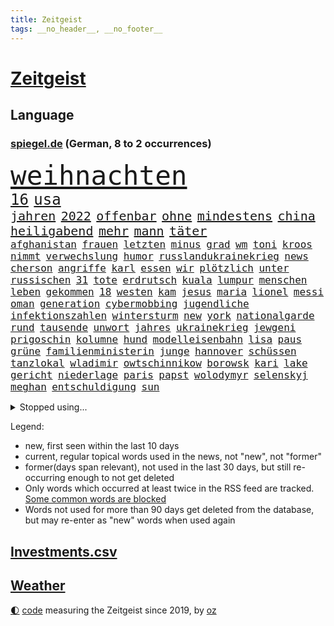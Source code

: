 ```yaml
---
title: Zeitgeist
tags: __no_header__, __no_footer__
---
```


# [Zeitgeist](https://oliz.io/zeitgeist/)

## Language

<h3><a href="https://www.spiegel.de" target="_blank">spiegel.de</a> (German, 8 to 2 occurrences)</h3>
<p style="font-family:monospace">
<span style="font-size:32pt"><a href="news_links.html#weihnachten" class="current">weihnachten</a></span>
<br>
<span style="font-size:18pt"><a href="news_links.html#16" class="current">16</a></span>
<span style="font-size:18pt"><a href="news_links.html#usa" class="current">usa</a></span>
<br>
<span style="font-size:15pt"><a href="news_links.html#jahren" class="current">jahren</a></span>
<span style="font-size:15pt"><a href="news_links.html#2022" class="current">2022</a></span>
<span style="font-size:15pt"><a href="news_links.html#offenbar" class="current">offenbar</a></span>
<span style="font-size:15pt"><a href="news_links.html#ohne" class="current">ohne</a></span>
<span style="font-size:15pt"><a href="news_links.html#mindestens" class="current">mindestens</a></span>
<span style="font-size:15pt"><a href="news_links.html#china" class="current">china</a></span>
<span style="font-size:15pt"><a href="news_links.html#heiligabend" class="current">heiligabend</a></span>
<span style="font-size:15pt"><a href="news_links.html#mehr" class="current">mehr</a></span>
<span style="font-size:15pt"><a href="news_links.html#mann" class="current">mann</a></span>
<span style="font-size:15pt"><a href="news_links.html#täter" class="current">täter</a></span>
<br>
<span style="font-size:12pt"><a href="news_links.html#afghanistan" class="current">afghanistan</a></span>
<span style="font-size:12pt"><a href="news_links.html#frauen" class="current">frauen</a></span>
<span style="font-size:12pt"><a href="news_links.html#letzten" class="current">letzten</a></span>
<span style="font-size:12pt"><a href="news_links.html#minus" class="current">minus</a></span>
<span style="font-size:12pt"><a href="news_links.html#grad" class="current">grad</a></span>
<span style="font-size:12pt"><a href="news_links.html#wm" class="current">wm</a></span>
<span style="font-size:12pt"><a href="news_links.html#toni" class="current">toni</a></span>
<span style="font-size:12pt"><a href="news_links.html#kroos" class="current">kroos</a></span>
<span style="font-size:12pt"><a href="news_links.html#nimmt" class="current">nimmt</a></span>
<span style="font-size:12pt"><a href="news_links.html#verwechslung" class="current">verwechslung</a></span>
<span style="font-size:12pt"><a href="news_links.html#humor" class="current">humor</a></span>
<span style="font-size:12pt"><a href="news_links.html#russlandukrainekrieg" class="current">russlandukrainekrieg</a></span>
<span style="font-size:12pt"><a href="news_links.html#news" class="current">news</a></span>
<span style="font-size:12pt"><a href="news_links.html#cherson" class="current">cherson</a></span>
<span style="font-size:12pt"><a href="news_links.html#angriffe" class="current">angriffe</a></span>
<span style="font-size:12pt"><a href="news_links.html#karl" class="current">karl</a></span>
<span style="font-size:12pt"><a href="news_links.html#essen" class="current">essen</a></span>
<span style="font-size:12pt"><a href="news_links.html#wir" class="current">wir</a></span>
<span style="font-size:12pt"><a href="news_links.html#plötzlich" class="current">plötzlich</a></span>
<span style="font-size:12pt"><a href="news_links.html#unter" class="current">unter</a></span>
<span style="font-size:12pt"><a href="news_links.html#russischen" class="current">russischen</a></span>
<span style="font-size:12pt"><a href="news_links.html#31" class="current">31</a></span>
<span style="font-size:12pt"><a href="news_links.html#tote" class="current">tote</a></span>
<span style="font-size:12pt"><a href="news_links.html#erdrutsch" class="current">erdrutsch</a></span>
<span style="font-size:12pt"><a href="news_links.html#kuala" class="new">kuala</a></span>
<span style="font-size:12pt"><a href="news_links.html#lumpur" class="new">lumpur</a></span>
<span style="font-size:12pt"><a href="news_links.html#menschen" class="current">menschen</a></span>
<span style="font-size:12pt"><a href="news_links.html#leben" class="current">leben</a></span>
<span style="font-size:12pt"><a href="news_links.html#gekommen" class="current">gekommen</a></span>
<span style="font-size:12pt"><a href="news_links.html#18" class="current">18</a></span>
<span style="font-size:12pt"><a href="news_links.html#westen" class="current">westen</a></span>
<span style="font-size:12pt"><a href="news_links.html#kam" class="current">kam</a></span>
<span style="font-size:12pt"><a href="news_links.html#jesus" class="current">jesus</a></span>
<span style="font-size:12pt"><a href="news_links.html#maria" class="current">maria</a></span>
<span style="font-size:12pt"><a href="news_links.html#lionel" class="current">lionel</a></span>
<span style="font-size:12pt"><a href="news_links.html#messi" class="current">messi</a></span>
<span style="font-size:12pt"><a href="news_links.html#oman" class="current">oman</a></span>
<span style="font-size:12pt"><a href="news_links.html#generation" class="current">generation</a></span>
<span style="font-size:12pt"><a href="news_links.html#cybermobbing" class="current">cybermobbing</a></span>
<span style="font-size:12pt"><a href="news_links.html#jugendliche" class="current">jugendliche</a></span>
<span style="font-size:12pt"><a href="news_links.html#infektionszahlen" class="current">infektionszahlen</a></span>
<span style="font-size:12pt"><a href="news_links.html#wintersturm" class="new">wintersturm</a></span>
<span style="font-size:12pt"><a href="news_links.html#new" class="current">new</a></span>
<span style="font-size:12pt"><a href="news_links.html#york" class="current">york</a></span>
<span style="font-size:12pt"><a href="news_links.html#nationalgarde" class="current">nationalgarde</a></span>
<span style="font-size:12pt"><a href="news_links.html#rund" class="current">rund</a></span>
<span style="font-size:12pt"><a href="news_links.html#tausende" class="current">tausende</a></span>
<span style="font-size:12pt"><a href="news_links.html#unwort" class="new">unwort</a></span>
<span style="font-size:12pt"><a href="news_links.html#jahres" class="current">jahres</a></span>
<span style="font-size:12pt"><a href="news_links.html#ukrainekrieg" class="current">ukrainekrieg</a></span>
<span style="font-size:12pt"><a href="news_links.html#jewgeni" class="current">jewgeni</a></span>
<span style="font-size:12pt"><a href="news_links.html#prigoschin" class="current">prigoschin</a></span>
<span style="font-size:12pt"><a href="news_links.html#kolumne" class="current">kolumne</a></span>
<span style="font-size:12pt"><a href="news_links.html#hund" class="current">hund</a></span>
<span style="font-size:12pt"><a href="news_links.html#modelleisenbahn" class="new">modelleisenbahn</a></span>
<span style="font-size:12pt"><a href="news_links.html#lisa" class="current">lisa</a></span>
<span style="font-size:12pt"><a href="news_links.html#paus" class="current">paus</a></span>
<span style="font-size:12pt"><a href="news_links.html#grüne" class="current">grüne</a></span>
<span style="font-size:12pt"><a href="news_links.html#familienministerin" class="current">familienministerin</a></span>
<span style="font-size:12pt"><a href="news_links.html#junge" class="current">junge</a></span>
<span style="font-size:12pt"><a href="news_links.html#hannover" class="current">hannover</a></span>
<span style="font-size:12pt"><a href="news_links.html#schüssen" class="current">schüssen</a></span>
<span style="font-size:12pt"><a href="news_links.html#tanzlokal" class="new">tanzlokal</a></span>
<span style="font-size:12pt"><a href="news_links.html#wladimir" class="current">wladimir</a></span>
<span style="font-size:12pt"><a href="news_links.html#owtschinnikow" class="new">owtschinnikow</a></span>
<span style="font-size:12pt"><a href="news_links.html#borowsk" class="new">borowsk</a></span>
<span style="font-size:12pt"><a href="news_links.html#kari" class="current">kari</a></span>
<span style="font-size:12pt"><a href="news_links.html#lake" class="current">lake</a></span>
<span style="font-size:12pt"><a href="news_links.html#gericht" class="current">gericht</a></span>
<span style="font-size:12pt"><a href="news_links.html#niederlage" class="current">niederlage</a></span>
<span style="font-size:12pt"><a href="news_links.html#paris" class="current">paris</a></span>
<span style="font-size:12pt"><a href="news_links.html#papst" class="current">papst</a></span>
<span style="font-size:12pt"><a href="news_links.html#wolodymyr" class="current">wolodymyr</a></span>
<span style="font-size:12pt"><a href="news_links.html#selenskyj" class="current">selenskyj</a></span>
<span style="font-size:12pt"><a href="news_links.html#meghan" class="current">meghan</a></span>
<span style="font-size:12pt"><a href="news_links.html#entschuldigung" class="current">entschuldigung</a></span>
<span style="font-size:12pt"><a href="news_links.html#sun" class="new">sun</a></span>
</p>
<details>
<summary>Stopped using...</summary>
<p class="former" style="font-size:12pt">
entdeckte(793) helden(793) soziale(793) verweigern(793) drosten(792) enorm(792) lockdown(792) virologe(792) wechseln(792) direkt(791) 5(790) april(790) aufnehmen(790) ausnahmen(790) befürchten(790) diesel(790) hintergründe(790) konzept(790) kritisierte(790) steuern(790) streicht(790) unbekannten(790) williams(790) abstimmen(789) jugend(789) kardinal(789) priester(789) uspräsidenten(789) widerspricht(789) beteiligten(788) bull(788) einziehen(788) esken(788) kritische(788) premiere(788) saskia(788) skandal(788) spektakulär(788) streng(788) united(788) zurzeit(788) beispielen(787) bochum(787) erinnerungen(787) jagd(787) kolumnist(787) kraftvoll(787) schwierigkeiten(787) sprengstoff(787) turin(787) unterschiede(787) verena(787) weitergeht(787) zeitweise(787) öfter(787) amnesty(786) klein(786) super(786) trennt(786) untersuchen(786) vergeblich(786) verschiebt(786) zivilisten(786) 42(785) absturz(785) big(785) coronazahlen(785) fahrt(785) geboren(785) gespielt(785) meister(785) premierminister(785) reaktionen(785) street(785) verstappen(785) wofür(785) ärgert(785) angenommen(784) debakel(784) fußballquiz(784) geplante(784) kostet(784) linken(784) streichen(784) verlierer(784) wehren(784) 29(783) csuchef(783) forderte(783) kamera(783) pflege(783) see(783) trainiert(783) tödlicher(783) widerspruch(783) aufklärung(782) christopher(782) debüt(782) erschweren(782) isolation(782) schalke(782) spätestens(782) verlängern(782) zuversicht(782) amerika(781) billionen(781) gutachten(781) mieter(781) negativ(781) rechtsextremen(781) vorstellen(781) 04(780) freut(780) gesteht(780) publikum(780) schicksal(780) karte(779) missbrauch(779) saarland(779) bitcoin(778) erkrankung(778) erlebte(778) eskalieren(778) härter(778) längere(778) nord(778) berät(777) börse(777) design(777) inszeniert(777) konzentrieren(777) psychische(777) geflogen(776) gemeinsamen(776) polnische(776) rafael(776) 1000(775) fakten(775) weckt(775) 3(774) bundesgesundheitsminister(774) neuauflage(774) ordnung(774) störung(773) teenager(773) jüngere(772) mick(772) schumacher(772) stiegen(772) kontakte(770) spotify(770) katholischen(769) verband(769) bande(768) einreise(768) kinos(768) monats(768) ökonomen(768) pfund(767) einiger(766) immerhin(766) entscheidet(765) großem(765) spiegelumfrage(765) zukünftig(765) bäume(764) zurückgegangen(764) enorme(763) konferenz(763) nachts(763) sergio(763) staffel(763) kokain(762) erstochen(761) münster(761) gewahrsam(760) schießen(760) präsenz(758) beitrag(756) einkommen(756) startete(756) bier(755) kapitel(755) termine(748) hype(747) überfall(746) überfordert(743) geflohen(740) armen(737) ungewöhnlichen(735) weitreichende(735) missbrauchs(731) abschluss(727) billiger(723) vereins(721) woelki(713) stopp(711) motivation(701) lieferketten(687) langjährige(681) geheimen(679) gaspipeline(669) trinken(663) extremwetter(659) neonazis(658) kannte(652) kryptowährungen(649) militärjunta(648) ermittlungsverfahren(618) long(612) fonds(604) enthalten(598) fußballnationalmannschaft(586) afghanischen(584) japanischen(581) schwerste(565) notenbank(561) ticket(551) argument(548) darstellung(548) ausbildung(547) open(537) kleidung(536) eröffnung(534) novak(534) tickets(529) kündigten(528) djoković(525) strikt(521) mächtigen(513) autoren(510) ralf(501) zögert(495) wellen(494) beliebte(493) erfolgreichste(490) bezieht(488) beeinträchtigt(485) befürwortet(481) bedrohen(474) längste(474) drauf(470) löscht(470) vorhang(470) zurückziehen(468) nouripour(467) omid(467) drehte(465) plante(464) schürt(464) geleistet(463) flüchtende(462) 2025(457) harris(455) social(452) manuela(449) entstanden(439) ostdeutschen(438) werner(437) bedrängnis(435) schränkt(434) anton(433) kurzer(431) medwedew(431) eindringlich(430) station(426) älteste(426) follower(418) hofreiter(418) rauswurf(418) gesundes(413) stau(413) verwerfungen(413) hendrik(412) wüst(412) övp(409) wirksam(408) feiertag(405) sprecherin(404) weißer(404) gap(403) hals(403) siegerin(400) erschlagen(399) euländer(396) sekunde(391) gestört(389) separatisten(386) gemälde(382) frisst(380) lebenslang(380) wirtschaftlich(379) globaler(378) hohes(376) oskar(374) seltene(374) laura(373) winfried(373) formel1saison(371) unogeneralsekretär(371) salman(370) emotional(366) künstlers(366) management(366) ministerinnen(366) erwiesen(365) verschiedenen(364) ärztin(364) omikronvariante(361) zufall(361) sank(359) kretschmann(358) ruhrgebiet(355) eukommissionschefin(354) kanzlers(352) model(349) transport(344) genehmigt(343) audi(342) betrachtet(339) nadal(338) erledigen(336) dreyer(335) klärt(335) erkrankungen(332) einbrecher(331) website(329) vettel(328) lemke(327) erzbistum(326) sankt(326) erweitert(322) elite(321) wandern(321) kümmert(317) report(317) spaltung(315) bestand(313) slowakei(310) helikopter(308) moniert(307) ruhen(306) versus(304) überraschungen(304) verleiht(302) schnellste(301) ordnet(299) beckham(298) positiven(298) verarbeitet(297) young(297) aufhören(295) jacht(295) klares(291) sitz(291) ansehen(290) behauptete(290) küsten(289) air(288) don(287) triumphiert(287) absagen(284) ausgeweitet(283) neunten(283) jennifer(282) hagelt(281) besetzte(274) ausbremsen(272) esch(271) betrieben(270) mobil(269) ungewiss(261) bewusst(257) speicher(257) landung(255) ebnet(251) leuchten(251) karim(249) organisierte(249) bezeichnen(248) leitungen(248) überlebenden(247) leclerc(246) menschenmenge(246) wiedervereinigung(246) zeugin(246) pole(245) verweis(245) geheiratet(242) emtitel(241) treue(239) bestreiten(238) erfasste(238) fair(237) flüssiggas(237) handys(236) angeschlagene(235) schwerverletzte(235) zurückerobert(235) minen(233) weitermachen(232) ausbeutung(231) ausfall(231) riskieren(231) benzema(227) guardiola(226) islamist(226) pep(226) ufer(226) regional(223) visite(223) geeignet(221) mischung(220) mysteriösen(219) abgeschaltet(211) rückhalt(211) gras(210) ungarische(210) millionär(209) bett(208) auszugleichen(207) israelis(207) konzerte(205) emma(203) roberto(203) einflussnahme(202) walker(202) zunahme(202) mordfall(201) fire(200) herrscher(200) psychischer(200) schrecklich(200) verhaftungen(200) zumutung(200) beerdigung(199) privatleute(199) 2026(198) toleranz(198) lidl(197) usjustizministerium(197) demonstrierende(195) homosexuellen(195) andy(194) üppigen(194) privatleben(193) kenia(192) dürren(190) zeremonie(189) akleh(188) aufsichtsratschef(188) ausgewechselt(188) homophobie(187) shireen(187) tiefsten(187) einzigen(186) 22jähriger(185) dividende(185) dokument(185) trümmer(185) lob(184) saisonspiel(184) truss(184) laufender(183) nervös(183) profitierten(183) statistischen(183) oklahoma(182) identifizieren(181) beinen(179) grönemeyer(179) mané(179) sadio(179) panne(178) yorks(178) iris(177) stiko(177) tvinterview(177) youtube(177) berüchtigten(176) erwerbstätigen(176) verbreitung(176) alltags(175) patientin(175) angezählt(173) gegenzug(173) syriens(173) voraussichtlich(173) wirtschaftskrieg(173) geschehnisse(172) unentschieden(172) begeisterung(171) gleichberechtigung(171) trugen(171) gesundheitswesen(168) patricia(168) spitzt(168) spahn(167) wirtschaftslage(167) wozu(166) bequem(165) feuert(165) besonnenheit(164) revolutionieren(164) zinserhöhungen(164) gelöscht(163) hof(163) 81(162) wirksamkeit(161) ataman(160) ferda(160) grundlage(160) harvey(160) notfalls(160) regelungen(160) sehe(160) verteilen(160) wiederbelebung(160) us(159) zusagen(159) kreta(158) riesig(158) 16jähriger(157) schlange(157) tumulten(157) +(156) banner(156) jemals(156) personalie(155) umfang(155) angehen(154) ausmaße(154) gasverbrauch(154) oberstes(154) erhöhungen(153) verspottet(153) überführung(153) anruf(152) ansage(152) fälschung(152) reparationen(151) schulschließungen(151) völker(151) alleinstehende(150) strittigen(150) unzufriedenheit(149) übertrieben(147) verbraucherzentralen(146) vermeintlich(146) aktueller(145) ausgewertet(145) geschlossene(145) giffey(145) usrepublikaner(145) gelbe(144) fasst(143) komplex(143) na(143) pandemiebeginn(143) verbands(143) rausch(142) reparaturen(142) 2040(141) kürzungen(141) schottlands(141) unabhängigkeitsreferendum(141) aussteigen(140) einschlag(140) heizungen(140) angespannt(138) bemühungen(138) schriftzug(137) biologe(136) csd(136) freigabe(136) überlastet(136) glänzte(135) aljazeerajournalistin(134) eukommissar(134) fallzahlen(134) leitzins(134) ralph(133) wartezeiten(133) unbesiegbar(132) anfühlt(131) negative(131) beamtenbund(130) denkmal(130) notruf(130) umweltverbände(130) vertrauliche(129) einfrieren(128) menschenrechtsorganisationen(128) regensburg(128) rumäniens(128) solaranlagen(128) virginia(128) klimagipfel(127) usmusikerin(126) knappen(124) newsom(124) rbbintendantin(124) 1700(123) 82(123) brandt(123) erstaunliche(123) klassen(123) liebäugelt(122) sigmar(122) arktis(121) disney(121) franke(121) parteifreunde(121) schwiegersohn(121) aufbau(120) inselstaat(120) parteikollegin(120) e10(119) käfig(119) weiterem(119) 89(118) atomenergiebehörde(118) kampfpanzer(118) sexkolumne(118) getreideabkommen(117) hetze(117) seinerseits(117) psychischen(116) quatsch(116) selbstbewusst(116) körperlichen(115) okay(115) landeschef(114) rauf(113) entkommen(111) grab(111) erlässt(110) klassische(109) angeordnete(108) cop27(108) hunderttausend(108) bundeswehreinsatz(107) niedriger(107) visum(107) euland(106) fracking(106) genesis(106) kernkraftwerk(106) kubas(105) autobiografie(104) begünstigt(104) jordan(104) telekom(104) kundinnen(103) minimalziel(103) reifen(103) stirn(103) kappen(102) künstlich(102) schwachstellen(102) verdichten(102) überfallen(102) kampfjet(101) spitzenklub(101) alliierten(100) angler(100) aufgefahren(100) oberpfalz(100) vernichtung(100) wolfdieter(100) überreste(100) club(99) cristina(99) fahrradfahrer(99) potenzielle(99) sicherung(99) coronainfektionen(97) gaspreisen(97) asiatischen(96) belastungen(96) gerichtlich(96) krankenwagen(96) schärfste(96) division(95) interessierte(95) joy(95) schwesig(95) zwecke(95) angriffskriegs(94) zutritt(94) auslaufen(93) kremlnahe(93) lehrermangel(93) nötige(93) umweltfreundlich(93) busfahrer(92) beweis(91) brennstoffen(91) freigegeben(91) gewährt(91) tabellenplatz(91) unbeantwortet(91) definitiv(90) kommunikation(90) leitung(90) notfallmaßnahmen(90) ungewohnt(90) 130000(89) bekanntes(89) biermann(89) geht’s(89) gerechtfertigt(89) geretteten(89) kardinäle(89) pascal(89) rügt(89) alarmzeichen(88) belgischen(88) beschwert(88) coronagesetze(88) ernährung(88) erzielte(88) finnen(88) gegners(88) heile(88) megawattstunde(88) pandemiemodus(88) vertretbar(88) reißleine(87) basketballsuperstar(86) begrenzte(86) durant(86) isolationshaft(86) versäumnisse(86) verwarnung(86) wmtrikot(86) besorgen(85) florence(85) salihamidžić(85) suggerierte(85) beton(84) digitalminister(84) erhoffen(84) ersetzt(84) grönemeyers(84) ter(84) ereignis(83) jewgenij(83) meeresspiegels(83) erschlichen(82) fulda(82) günstigeren(82) harmonie(82) notwendigkeit(82) u21europameister(82) verschmutzung(82) vormonat(82) bundestagsfraktion(81) experimentiert(81) gewaltsam(81) harz(81) rängen(81) angehalten(80) bunker(80) einschnitte(80) fakenews(80) rückeroberung(80) telefonbetrüger(80) erlebnissen(79) eskalationsstufe(79) faul(79) gegenkandidaten(79) redete(79) robbie(79) senegalese(79) ansonsten(78) aufruhr(78) enkelin(78) gewaltbereitschaft(78) oregon(78) privatsphäre(78) ranking(78) rausgeflogen(78) sechsten(78) commerzbank(77) generaldebatte(77) juristische(77) kanzleretat(77) monika(77) rennwochenende(77) usgericht(77) zurückgeht(77) entkam(76) getränkehersteller(76) palästinensische(76) quer(76) straßenbahnen(76) unbestimmte(76) vernau(76) favoritenrolle(75) millionenmetropole(75) rbbskandal(75) reeperbahn(75) walk(75) deckeln(74) industrieländer(74) königreichs(74) mecklenburgvorpommerns(74) straub(74) fico(73) flickenteppich(73) instagrampost(73) knoten(73) konfiszieren(73) mischkonzern(73) prominenteste(73) abgeschnittene(72) co₂ausstoß(72) dreijährigem(72) entschlossenheit(72) erwerbslose(72) ford(72) gebeutelten(72) lebenswerte(72) nachdenken(72) palästinensischer(72) usweltraumbehörde(72) vaters(72) brachen(71) einschränken(71) gifhorn(71) medizinstudium(71) militärexperte(71) zusage(71) emissionen(70) gemeindebund(70) isolde(70) laufende(70) maus(70) sicherheitsdienst(70) tshirt(69) zahnarzt(69) ablief(68) ag(68) neuerlichen(68) wutrede(68) zähne(68) anregung(67) danny(67) kenterte(67) dasselbe(66) persönlichen(66) ritualen(66) scheinbar(66) arnold(65) crown(65) ed(65) gepanzerte(65) missfallen(65) motorrädern(65) rechtlichen(65) sonde(65) wendepunkt(65) atomverhandlungen(64) morgan(64) nsu(64) pokern(64) raumfahrtbehörde(64) schlussphase(64) direktor(63) forscherinnen(63) gucken(63) müht(63) zittert(63) begräbnis(62) belege(62) durchschaubar(62) erzeugerpreise(62) gelegen(62) immobilienkonzern(62) priorität(62) schokolade(62) socialmediaprofile(62) studentenwerk(62) treibhausgase(62) bemerkte(61) bevorzugt(61) bundesweites(61) moderieren(61) rätselraten(61) trainingsprogramm(61) vergleichen(61) ausgehen(60) emilia(60) fotostrecke(60) kapitänsbinde(60) kuchen(60) sparkurs(60) unoklimakonferenz(60) verdirbt(60) wohnt(60) 160(59) adnan(59) ausführlich(59) exklusiv(59) lockerung(59) riesiges(59) federico(58) kofferchaos(58) marcandré(58) saúl(58) stegen(58) wiebke(58) wissenschaftliche(58) australisches(57) bundesstraße(57) einschläge(57) ersatzteile(57) rasanter(57) spdinnenministerin(57) umstrittenste(57) iranerin(56) sabotage(56) ökonomisch(56) kilometerweit(55) maguire(55) mietpreise(55) nationalistischer(55) paläontologen(55) strukturiert(55) bätzing(54) immunsystem(54) mietzuschuss(54) sichtbaren(54) zahngesundheit(54) indonesischen(53) schlüsselspieler(53) bahnreisende(52) elefantenbaby(52) kompetenzen(52) nordstreamgaspipelines(52) pjöngjang(52) betreuen(51) desolate(51) entfernung(51) inlandsgeheimdienst(51) krugernationalpark(51) riskanten(51) run(51) unternehmerin(51) heizt(50) marquardt(50) raketensystem(50) zähes(50) bekloppte(49) geplantes(49) litten(49) mary(49) prien(49) pérez(49) wahlwiederholung(49) entweicht(48) rechtfertigt(48) ansteht(47) hinterlassenschaften(47) männerbild(47) schlagstöcke(47) vermieten(47) zelebrierte(47) andrzej(46) epidemie(46) kurt(46) pinakothek(46) zahnpflege(46) keines(45) kompromisse(45) schläft(45) youngster(45) ausflüge(44) tagebau(44) unerträglich(44) weltklimagipfel(44) entlassungen(43) laptops(43) reunion(43) rückzahlung(43) 105(42) attraktiv(42) eingeplant(42) gelben(42) herschel(42) kehlmann(42) spiegeldatenanalyse(42) gewehrt(41) luftangriffe(41) abgefeuert(40) austragungsort(40) cduvorsitzenden(40) chain(40) entladen(40) jom(40) kippur(40) leere(40) penne(40) protests(40) sprengkörper(40) stürmerstar(40) bildende(39) exkanzlerin(39) klischees(39) rechtsbruch(39) vogelschlag(39) ampelkoalitionäre(38) anpfiff(38) jahrzehntealtes(38) trage(38) alias(37) lateinamerika(37) reiht(37) riesiger(37) tablets(37) torjäger(37) widersprüche(37) 240(36) abgeschottet(36) abonnenten(36) anspruchsvoll(36) etfsparplan(36) forciert(36) gedruckt(36) gelitten(36) gwyneth(36) katarconnection(36) angetreten(35) bq11(35) einstündiger(35) eishockey(35) erreichbar(35) fängt(35) steuert(35) tomatensuppe(35) abkommens(34) offizieller(34) orden(34) rechtsgutachten(34) systems(34) verzehnfacht(34) hinterzimmer(33) jederzeit(33) kostenlosen(33) sicherheitsapparat(33) vergehen(33) kitaplätze(32) umgewöhnen(32) bundespolitiker(31) einlass(31) elfmeterpunkt(31) mythen(31) schultern(31) sehnsüchten(31) tübingen(31) unzulässig(31) weltrangliste(31) 39(30) schmid(30) beschloss(29) hobby(29) kirchlichen(29) kritisierten(29) philosophin(29) usamerikanische(29) vermint(29) vorkehrungen(29) kolleginnen(28) kriegsrecht(28) lgbtpropaganda(28) ärmere(28) übergang(28) heckscheibe(27) hitziger(27) kabine(27) predigt(27) schnaps(27) virtuell(27) zäh(27) forschungseinrichtungen(26) herrmann(26) kapitäne(26) kartoffelbrei(26) modelabel(26) protestaktionen(26) speziell(26) eigenverantwortung(25) ig(25) metall(25) queeren(25) vorentscheidung(25) 275(24) aufstellen(24) bundesgesundheitsministerium(24) kurzfristigen(24) schwert(24) applezulieferers(23) gesprengt(23) krebsart(23) kredite(23) maßstäbe(23) rückwirkend(23) sonderlich(23) spdvorsitzende(23) user(23) weltklimakonferenz(23) abtauchen(22) aufsehenerregenden(22) doppeltes(22) gewalttätigen(22) profil(22) wiederentdeckt(22) 900000(21) düstere(21) insolvenzverfahren(21) lästert(21) account(20) diktators(20) halloween(20) hindern(20) inhalten(20) moderation(20) rückstände(20) unangenehme(20) abgehoben(19) alscheich(19) einmalzahlung(19) halloweenfeierlichkeiten(19) scharm(19) sozialverband(19) trügerisch(19) ölindustrie(19) applegate(18) ausgestrahlt(18) comedy(18) hantiert(18) historie(18) hähnchen(18) massengedränge(18) nette(18) shein(18) vielfach(18) vorgeschlagen(18) ärgern(18) anfänge(17) depp(17) johnny(17) satiriker(17) schlafforscher(17) twittermitarbeiter(17) g20gipfel(16) meisterschaft(16) passant(16) butter(15) extremsegler(15) finals(15) finanzaufsicht(15) handballem(15) klimakonferenz(15) rhum(15) route(15) schwaches(15) abwenden(14) dfbkader(14) eukommissionsvize(14) frans(14) gogh(14) klimaverhandlungen(14) lgbt(14) stabile(14) stellenabbau(14) steuergeld(14) timmermans(14) toppings(14) abperlen(13) aufenthalt(13) fußballgeschichte(13) hofmann(13) kitaschließungen(13) schacht(13) sponsor(13) ägyptischen(13) durchbrach(12) gewünschten(12) rückläufig(12) 104(11) beschädigen(11) geblickt(11) hathaway(11) militärpräsenz(11) schwerpunkt(11) spiegelabonnenten(11) verstorbenem(11)
</p>
</details>
<p>Legend:
<ul>
<li><span class="new">new</span>, first seen within the last 10 days</li>
<li><span class="current">current</span>, regular topical words used in the news, not "new", not "former"</li>
<li><span class="former">former(days span relevant)</span>, not used in the last 30 days, but still re-occurring enough to not get deleted</li>
<li>Only words which occurred at least twice in the RSS feed are tracked. <a href="language/filters.py">Some common words are blocked</a></li>
<li>Words not used for more than 90 days get deleted from the database, but may re-enter as "new" words when used again</li>
</ul>
</p>

## [Investments](investments.html)[.csv](investments.csv)

## [Weather](weather.html)

<footer>
<a href="javascript:toggleTheme()" class="nav">🌓</a>
<a href="https://github.com/ooz/zeitgeist">code</a> measuring the Zeitgeist since 2019, by <a href="https://oliz.io">oz</a>
</footer>
